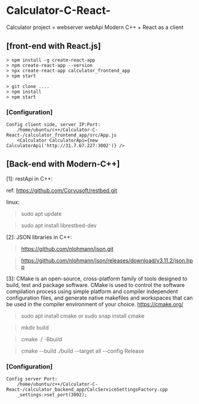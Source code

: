 # Calculator-C-React-
Calculator project = webserver webApi Modern C++ + React as a client

## [front-end with React.js]
```
> npm install -g create-react-app
> npm create-react-app --version
> npx create-react-app calculator_frontend_app
> npm start

> git clone ....
> npm install
> npm start
```

### [Configuration]
```
Config client side, server IP:Port:
	/home/ubuntu/c++/Calculator-C-React-/calculator_frontend_app/src/App.js
    <Calculator CalculatorApi={new CalculatorApi('http://31.7.67.227:3002')} />
```

## [Back-end with Modern-C++]
[1]:
restApi in C++:

ref: https://github.com/Corvusoft/restbed.git

linux:
> sudo apt update

> sudo apt install librestbed-dev

[2]:
JSON libraries in C++:
> https://github.com/nlohmann/json.git

> https://github.com/nlohmann/json/releases/download/v3.11.2/json.hpp

[3]:
CMake is an open-source, cross-platform family of tools designed to build, test and package software. CMake is used to control the software compilation process using simple platform and compiler independent configuration files, and generate native makefiles and workspaces that can be used in the compiler environment of your choice.
https://cmake.org/

> sudo apt install cmake
or
> sudo snap install cmake


> mkdir build

> cmake ./ -Bbuild

> cmake --build ./build --target all --config Release

### [Configuration]
```
Config server Port:
	/home/ubuntu/c++/Calculator-C-React-/calculator_backend_app/CalcServiceSettingsFactory.cpp
	_settings->set_port(3002);
```

